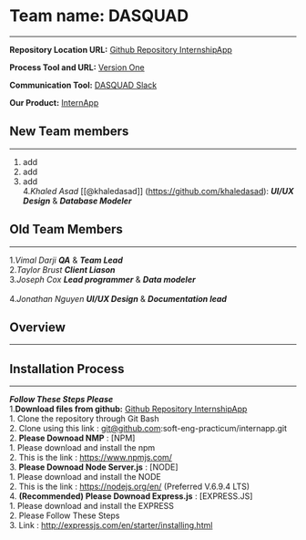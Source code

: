# Team name: DASQUAD 
---
**Repository Location URL:**  [Github Repository InternshipApp]( https://github.com/soft-eng-practicum/internapp )

**Process Tool and URL:**  [Version One]( https://www9.v1host.com/GeorgiaGwinnettCollege/ )

**Communication Tool:**  [DASQUAD Slack](https://ggc-dev.slack.com/messages/intern_app/)

**Our Product:**  [InternApp](http://ggc-internapp.herokuapp.com/)

## New Team members
---
1. add  <br>
2. add  <br>
3. add  <br>
4.*Khaled Asad* [[@khaledasad]] (https://github.com/khaledasad):  ***UI/UX Design*** & ***Database Modeler***<br>

## Old Team Members
---
1.*Vimal Darji*  ***QA*** & ***Team Lead*** <br>
2.*Taylor Brust* ***Client Liason*** <br>
3.*Joseph Cox*   ***Lead programmer*** & ***Data modeler*** <br>   
4.*Jonathan Nguyen* ***UI/UX Design*** & ***Documentation lead*** <br>

##  Overview
---




## Installation Process
---
***Follow These Steps Please*** <br/>
1.**Download files from github:** [Github Repository InternshipApp]( https://github.com/soft-eng-practicum/internapp )
<br/>
	1. Clone the repository through Git Bash<br/>
	2. Clone using this link : git@github.com:soft-eng-practicum/internapp.git
<br/>
2. **Please Downoad NMP** : [NPM]
<br/>
    1. Please download and install the npm <br/>
	2. This is the link : https://www.npmjs.com/
<br/>
3. **Please Downoad Node Server.js** : [NODE]
<br/>
	1. Please download and install the NODE <br/>
	2. This is the link : https://nodejs.org/en/ (Preferred V.6.9.4 LTS)
<br/>
4. **(Recommended) Please Downoad Express.js** : [EXPRESS.JS]
<br/>
	1. Please download and install the EXPRESS <br/>
    2. Please Follow These Steps <br/>
    3. Link : http://expressjs.com/en/starter/installing.html
<br/>
	
	
